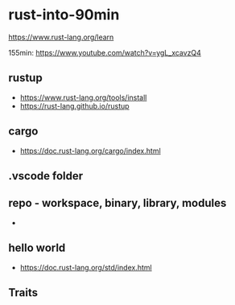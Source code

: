 # rust-into-90min

https://www.rust-lang.org/learn

155min: https://www.youtube.com/watch?v=ygL_xcavzQ4

## rustup

- https://www.rust-lang.org/tools/install
- https://rust-lang.github.io/rustup

## cargo

- https://doc.rust-lang.org/cargo/index.html

## .vscode folder


## repo - workspace, binary, library, modules

- 

## hello world

- https://doc.rust-lang.org/std/index.html

## Traits

